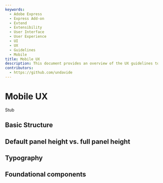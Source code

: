 ```yaml
---
keywords:
  - Adobe Express
  - Express Add-on 
  - Extend
  - Extensibility
  - User Interface
  - User Experience
  - UI
  - UX
  - Guidelines
  - Mobile
title: Mobile UX
description: This document provides an overview of the UX guidelines to follow when designing your Adobe Express add-on.
contributors:
  - https://github.com/undavide
---
```


# Mobile UX

Stub

## Basic Structure

## Default panel height vs. full panel height

## Typography

## Foundational components